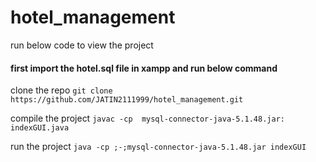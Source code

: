 # hotel_management
run below code to view the project 

#### first import the hotel.sql file in xampp and run below command

clone the repo
`git clone https://github.com/JATIN2111999/hotel_management.git`



compile the project `javac -cp  mysql-connector-java-5.1.48.jar: indexGUI.java`

run the project `java -cp ;-;mysql-connector-java-5.1.48.jar indexGUI`

